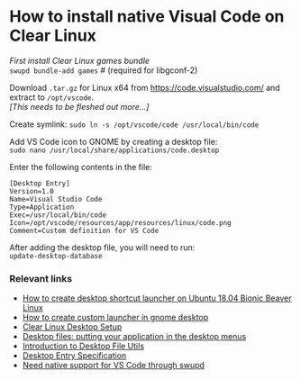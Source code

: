 # How to install native Visual Code on Clear Linux

_First install Clear Linux games bundle_<br>
`swupd bundle-add games` # (required for libgconf-2)

Download `.tar.gz` for Linux x64 from https://code.visualstudio.com/ and extract to `/opt/vscode`.<br> _[This needs to be fleshed out more...]_

Create symlink: `sudo ln -s /opt/vscode/code /usr/local/bin/code`

Add VS Code icon to GNOME by creating a desktop file:<br>
`sudo nano /usr/local/share/applications/code.desktop`

Enter the following contents in the file:
```
[Desktop Entry]
Version=1.0
Name=Visual Studio Code
Type=Application
Exec=/usr/local/bin/code
Icon=/opt/vscode/resources/app/resources/linux/code.png
Comment=Custom definition for VS Code
```

After adding the desktop file, you will need to run:<br>
`update-desktop-database` 

### Relevant links
* [How to create desktop shortcut launcher on Ubuntu 18.04 Bionic Beaver Linux](https://linuxconfig.org/how-to-create-desktop-shortcut-launcher-on-ubuntu-18-04-bionic-beaver-linux#h6-3-desktop-shortcut-creation-with-gnome-desktop-item-edit)
* [How to create custom launcher in gnome desktop](https://community.clearlinux.org/t/how-to-create-custom-launcher-in-gnome-desktop/596)
* [Clear Linux Desktop Setup](https://openwebcraft.com/notes/clearlinux-desktop-setup/)
* [Desktop files: putting your application in the desktop menus](https://developer.gnome.org/integration-guide/stable/desktop-files.html.en)
* [Introduction to Desktop File Utils](http://www.linuxfromscratch.org/blfs/view/svn/general/desktop-file-utils.html)
* [Desktop Entry Specification](https://specifications.freedesktop.org/desktop-entry-spec/desktop-entry-spec-latest.html)
* [Need native support for VS Code through swupd](https://community.clearlinux.org/t/need-native-support-for-vs-code-through-swupd/1112/10)
